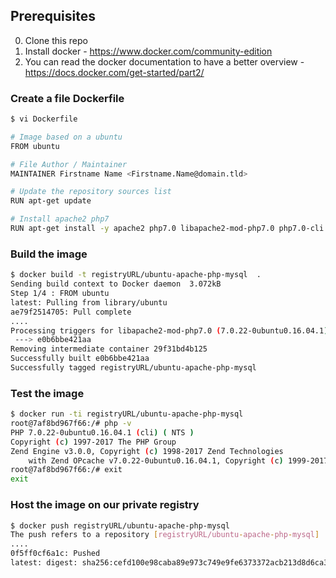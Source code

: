 ## Prerequisites

0. Clone this repo
1. Install docker - https://www.docker.com/community-edition
2. You can read the docker documentation to have a better overview - https://docs.docker.com/get-started/part2/

### Create a file Dockerfile
```sh
$ vi Dockerfile

# Image based on a ubuntu
FROM ubuntu

# File Author / Maintainer
MAINTAINER Firstname Name <Firstname.Name@domain.tld>

# Update the repository sources list
RUN apt-get update

# Install apache2 php7
RUN apt-get install -y apache2 php7.0 libapache2-mod-php7.0 php7.0-cli php7.0-common php7.0-mbstring php7.0-gd php7.0-intl php7.0-xml php7.0-mysql php7.0-mcrypt php7.0-zip  && apt-get clean
```

### Build the image
```sh
$ docker build -t registryURL/ubuntu-apache-php-mysql  .
Sending build context to Docker daemon  3.072kB
Step 1/4 : FROM ubuntu
latest: Pulling from library/ubuntu
ae79f2514705: Pull complete 
....
Processing triggers for libapache2-mod-php7.0 (7.0.22-0ubuntu0.16.04.1) ...
 ---> e0b6bbe421aa
Removing intermediate container 29f31bd4b125
Successfully built e0b6bbe421aa
Successfully tagged registryURL/ubuntu-apache-php-mysql
```

### Test the image
```sh
$ docker run -ti registryURL/ubuntu-apache-php-mysql
root@7af8bd967f66:/# php -v
PHP 7.0.22-0ubuntu0.16.04.1 (cli) ( NTS )
Copyright (c) 1997-2017 The PHP Group
Zend Engine v3.0.0, Copyright (c) 1998-2017 Zend Technologies
    with Zend OPcache v7.0.22-0ubuntu0.16.04.1, Copyright (c) 1999-2017, by Zend Technologies
root@7af8bd967f66:/# exit
exit
```

### Host the image on our private registry

```sh
$ docker push registryURL/ubuntu-apache-php-mysql
The push refers to a repository [registryURL/ubuntu-apache-php-mysql]
....
0f5ff0cf6a1c: Pushed 
latest: digest: sha256:cefd100e98caba89e973c749e9fe6373372acb213d8d6ca33b11692a24bf2462 size: 1781
```
